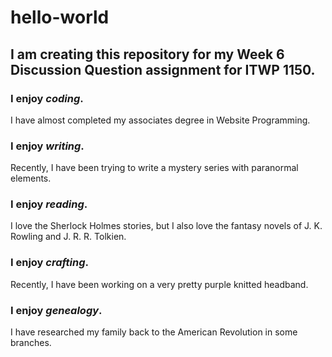 # hello-world

## I am creating this repository for my Week 6 Discussion Question assignment for ITWP 1150.

### I enjoy *coding*. 
I have almost completed my associates degree in Website Programming.

### I enjoy *writing*. 
Recently, I have been trying to write a mystery series with paranormal elements.

### I enjoy *reading*. 
I love the Sherlock Holmes stories, but I also love the fantasy novels of J. K. Rowling and J. R. R. Tolkien. 

### I enjoy *crafting*. 
Recently, I have been working on a very pretty purple knitted headband.

### I enjoy *genealogy*. 
I have researched my family back to the American Revolution in some branches.
